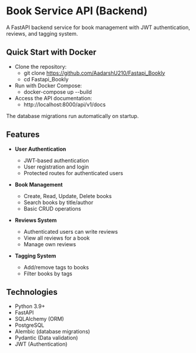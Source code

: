 # Book Service API (Backend)

A FastAPI backend service for book management with JWT authentication, reviews, and tagging system.

## Quick Start with Docker

- Clone the repository:
    * git clone https://github.com/AadarshU210/Fastapi_Bookly
    * cd Fastapi_Bookly
- Run with Docker Compose:
    * docker-compose up --build
- Access the API documentation:
    * http://localhost:8000/api/v1/docs

 The database migrations run automatically on startup.

## Features

- **User Authentication**
  - JWT-based authentication
  - User registration and login
  - Protected routes for authenticated users

- **Book Management**
  - Create, Read, Update, Delete books
  - Search books by title/author
  - Basic CRUD operations

- **Reviews System**
  - Authenticated users can write reviews
  - View all reviews for a book
  - Manage own reviews

- **Tagging System**
  - Add/remove tags to books
  - Filter books by tags


## Technologies

- Python 3.9+
- FastAPI
- SQLAlchemy (ORM)
- PostgreSQL
- Alembic (database migrations)
- Pydantic (Data validation)
- JWT (Authentication)
